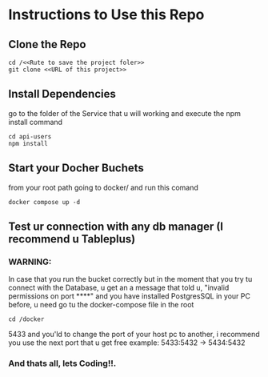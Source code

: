 # Instructions to Use this Repo

## Clone the Repo

```
cd /<<Rute to save the project foler>>
git clone <<URL of this project>>

```

## Install Dependencies

go to the folder of the Service that u will working and execute the npm install command

```
cd api-users
npm install

```

## Start your Docher Buchets

from your root path going to docker/ and run this comand

```
docker compose up -d
```

## Test ur connection with any db manager (I recommend u Tableplus)

### WARNING: 

In case that you run the bucket correctly but in the moment that you try tu connect with the Database, u get an a message that told u, "invalid permissions on port ****" and you have installed PostgresSQL
in your PC before, u need go tu the docker-compose file in the root 

```
cd /docker
```
5433
and you'ld to change the port of your host pc to another, i recommend you use the next port that u get free example: 5433:5432 -> 5434:5432

### And thats all, lets Coding!!.
